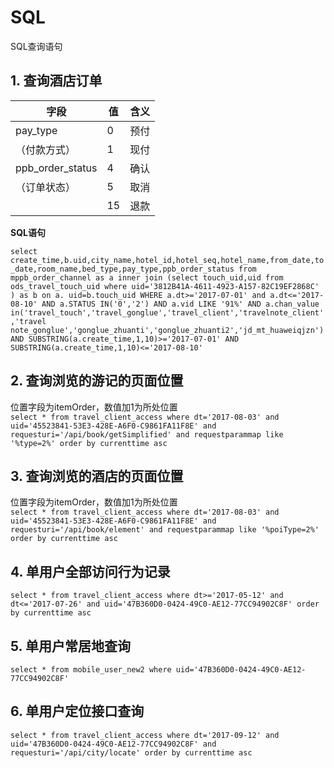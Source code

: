 # SQL
SQL查询语句
## 1. 查询酒店订单

| 字段             | 值 | 含义 |
|------------------|----|------|
| pay_type         | 0  | 预付 |
| （付款方式）     | 1  | 现付 |
| ppb_order_status | 4  | 确认 |
| （订单状态）     | 5  | 取消 |
|                  | 15 | 退款 |


**SQL语句**  

`
select create_time,b.uid,city_name,hotel_id,hotel_seq,hotel_name,from_date,to_date,room_name,bed_type,pay_type,ppb_order_status from mppb_order_channel as a inner join (select touch_uid,uid from ods_travel_touch_uid where uid='3812B41A-4611-4923-A157-82C19EF2868C' ) as b on a. uid=b.touch_uid WHERE a.dt>='2017-07-01' and a.dt<='2017-08-10' AND a.STATUS IN('0','2') AND a.vid LIKE '91%' AND a.chan_value in('travel_touch','travel_gonglue','travel_client','travelnote_client','travel note_gonglue','gonglue_zhuanti','gonglue_zhuanti2','jd_mt_huaweiqjzn') AND SUBSTRING(a.create_time,1,10)>='2017-07-01' AND SUBSTRING(a.create_time,1,10)<='2017-08-10'
`

## 2. 查询浏览的游记的页面位置
位置字段为itemOrder，数值加1为所处位置  
`
select * from travel_client_access where dt='2017-08-03' and uid='45523841-53E3-428E-A6F0-C9861FA11F8E' and requesturi='/api/book/getSimplified' and requestparammap like '%type=2%' order by currenttime asc
`

## 3. 查询浏览的酒店的页面位置
位置字段为itemOrder，数值加1为所处位置  
`
select * from travel_client_access where dt='2017-08-03' and uid='45523841-53E3-428E-A6F0-C9861FA11F8E' and requesturi='/api/book/element' and requestparammap like '%poiType=2%' order by currenttime asc
`
## 4. 单用户全部访问行为记录

`
select * from travel_client_access where dt>='2017-05-12' and dt<='2017-07-26' and uid='47B360D0-0424-49C0-AE12-77CC94902C8F' order by currenttime asc
`


## 5. 单用户常居地查询

`
select * from mobile_user_new2 where uid='47B360D0-0424-49C0-AE12-77CC94902C8F'
`


## 6. 单用户定位接口查询

`
select * from travel_client_access where dt='2017-09-12' and uid='47B360D0-0424-49C0-AE12-77CC94902C8F' and requesturi='/api/city/locate' order by currenttime asc
`
